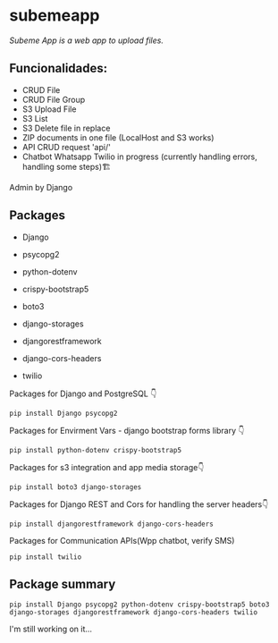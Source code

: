 # subemeapp

_Subeme App is a web app to upload files._

## Funcionalidades:

* CRUD File
* CRUD File Group
* S3 Upload File
* S3 List
* S3 Delete file in replace
* ZIP documents in one file (LocalHost and S3 works)
* API CRUD request 'api/'
* Chatbot Whatsapp Twilio in progress (currently handling errors, handling some steps)🏗


Admin by Django

## Packages

* Django
* psycopg2
* python-dotenv
* crispy-bootstrap5
* boto3
* django-storages

* djangorestframework
* django-cors-headers

* twilio

Packages for Django and PostgreSQL 👇

```
pip install Django psycopg2
```
Packages for Envirment Vars - django bootstrap forms library 👇

```
pip install python-dotenv crispy-bootstrap5
```
Packages for s3 integration and app media storage👇

```
pip install boto3 django-storages
```
Packages for Django REST and Cors for handling the server headers👇

```
pip install djangorestframework django-cors-headers
```

Packages for Communication APIs(Wpp chatbot, verify SMS)

```
pip install twilio
```

## Package summary

```
pip install Django psycopg2 python-dotenv crispy-bootstrap5 boto3 django-storages djangorestframework django-cors-headers twilio
```

I'm still working on it...

